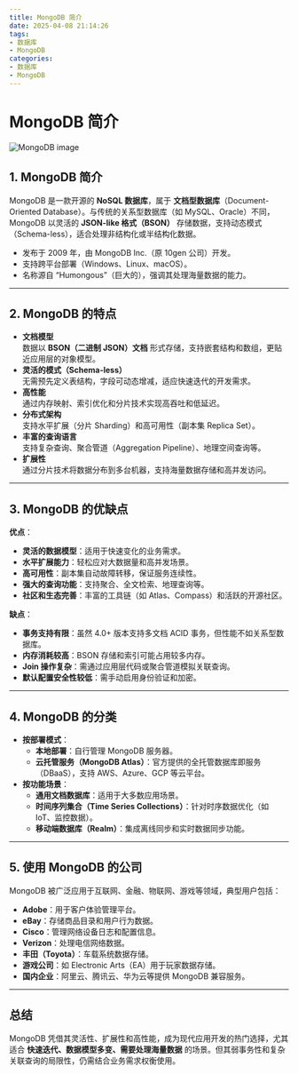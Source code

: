 ```yaml
---
title: MongoDB 简介
date: 2025-04-08 21:14:26
tags:
- 数据库
- MongoDB
categories:
- 数据库
- MongoDB
---
```


# MongoDB 简介

![MongoDB image](https://www.runoob.com/wp-content/uploads/2013/10/mongodb-logo.png)

## 1. **MongoDB 简介**

MongoDB 是一款开源的 **NoSQL 数据库**，属于 **文档型数据库**（Document-Oriented Database）。与传统的关系型数据库（如 MySQL、Oracle）不同，MongoDB 以灵活的 **JSON-like 格式（BSON）** 存储数据，支持动态模式（Schema-less），适合处理非结构化或半结构化数据。  
- 发布于 2009 年，由 MongoDB Inc.（原 10gen 公司）开发。  
- 支持跨平台部署（Windows、Linux、macOS）。  
- 名称源自 “Humongous”（巨大的），强调其处理海量数据的能力。

---

## 2. **MongoDB 的特点**

   - **文档模型**  
     数据以 **BSON（二进制 JSON）文档** 形式存储，支持嵌套结构和数组，更贴近应用层的对象模型。  
   - **灵活的模式（Schema-less）**  
     无需预先定义表结构，字段可动态增减，适应快速迭代的开发需求。  
   - **高性能**  
     通过内存映射、索引优化和分片技术实现高吞吐和低延迟。  
   - **分布式架构**  
     支持水平扩展（分片 Sharding）和高可用性（副本集 Replica Set）。  
   - **丰富的查询语言**  
     支持复杂查询、聚合管道（Aggregation Pipeline）、地理空间查询等。  
   - **扩展性**  
     通过分片技术将数据分布到多台机器，支持海量数据存储和高并发访问。

---

## 3. **MongoDB 的优缺点**

   **优点**：  
   - **灵活的数据模型**：适用于快速变化的业务需求。  
   - **水平扩展能力**：轻松应对大数据量和高并发场景。  
   - **高可用性**：副本集自动故障转移，保证服务连续性。  
   - **强大的查询功能**：支持聚合、全文检索、地理查询等。  
   - **社区和生态完善**：丰富的工具链（如 Atlas、Compass）和活跃的开源社区。  

   **缺点**：  
   - **事务支持有限**：虽然 4.0+ 版本支持多文档 ACID 事务，但性能不如关系型数据库。  
   - **内存消耗较高**：BSON 存储和索引可能占用较多内存。  
   - **Join 操作复杂**：需通过应用层代码或聚合管道模拟关联查询。  
   - **默认配置安全性较低**：需手动启用身份验证和加密。

---

## 4. **MongoDB 的分类**

   - **按部署模式**：  
     - **本地部署**：自行管理 MongoDB 服务器。  
     - **云托管服务（MongoDB Atlas）**：官方提供的全托管数据库即服务（DBaaS），支持 AWS、Azure、GCP 等云平台。  
   - **按功能场景**：  
     - **通用文档数据库**：适用于大多数应用场景。  
     - **时间序列集合（Time Series Collections）**：针对时序数据优化（如 IoT、监控数据）。  
     - **移动端数据库（Realm）**：集成离线同步和实时数据同步功能。  

---

## 5. **使用 MongoDB 的公司**

MongoDB 被广泛应用于互联网、金融、物联网、游戏等领域，典型用户包括：  
   - **Adobe**：用于客户体验管理平台。  
   - **eBay**：存储商品目录和用户行为数据。  
   - **Cisco**：管理网络设备日志和配置信息。  
   - **Verizon**：处理电信网络数据。  
   - **丰田（Toyota）**：车载系统数据存储。  
   - **游戏公司**：如 Electronic Arts（EA）用于玩家数据存储。  
   - **国内企业**：阿里云、腾讯云、华为云等提供 MongoDB 兼容服务。

---

## 总结

MongoDB 凭借其灵活性、扩展性和高性能，成为现代应用开发的热门选择，尤其适合 **快速迭代、数据模型多变、需要处理海量数据** 的场景。但其弱事务性和复杂关联查询的局限性，仍需结合业务需求权衡使用。 
